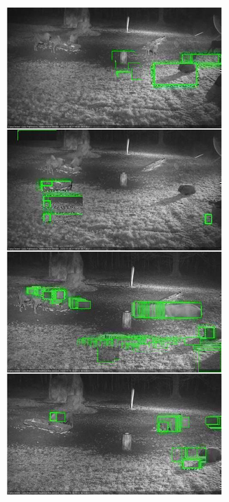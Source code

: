 ![20201116-174617-175618](in2/20201116/20201116-174617-175618_0_.jpg)
![20201116-175625-180629](in2/20201116/20201116-175625-180629_0_.jpg)
![20201116-180636-181641](in2/20201116/20201116-180636-181641_0_.jpg)
![20201116-181647-182649](in2/20201116/20201116-181647-182649_0_.jpg)
